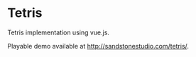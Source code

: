 # Tetris
Tetris implementation using vue.js.

Playable demo available at http://sandstonestudio.com/tetris/.
